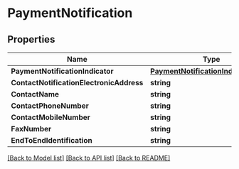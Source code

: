 # PaymentNotification

## Properties
Name | Type | Description | Notes
------------ | ------------- | ------------- | -------------
**PaymentNotificationIndicator** | [**PaymentNotificationIndicatorEnum**](PaymentNotificationIndicatorEnum.md) |  | [optional] 
**ContactNotificationElectronicAddress** | **string** | ContactNotificationElectronicAddress | [optional] 
**ContactName** | **string** | ContactName | [optional] 
**ContactPhoneNumber** | **string** | ContactPhoneNumber | [optional] 
**ContactMobileNumber** | **string** | ContactMobileNumber | [optional] 
**FaxNumber** | **string** | FaxNumber | [optional] 
**EndToEndIdentification** | **string** | EndtoEndIdentification | [optional] 

[[Back to Model list]](../README.md#documentation-for-models) [[Back to API list]](../README.md#documentation-for-api-endpoints) [[Back to README]](../README.md)


